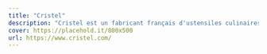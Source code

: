 ```yaml
---
title: "Cristel"
description: "Cristel est un fabricant français d'ustensiles culinaires inox haut de gamme. Nous proposons au sein de notre magasin 3 gammes : Mutine, Strate, Casteline."
cover: https://placehold.it/800x500
url: https://www.cristel.com/
---
```

